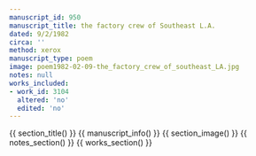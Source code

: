 ```yaml
---
manuscript_id: 950
manuscript_title: the factory crew of Southeast L.A.
dated: 9/2/1982
circa: ''
method: xerox
manuscript_type: poem
image: poem1982-02-09-the_factory_crew_of_southeast_LA.jpg
notes: null
works_included:
- work_id: 3104
  altered: 'no'
  edited: 'no'
---
```


{{ section_title() }}
{{ manuscript_info() }}
{{ section_image() }}
{{ notes_section() }}
{{ works_section() }}
